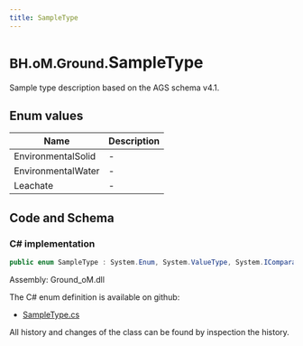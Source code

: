 ```yaml
---
title: SampleType
---
```


# <small>BH.oM.Ground.</small>**SampleType**

Sample type description based on the AGS schema v4.1.

## Enum values

| Name            | Description                                                    |
|-----------------|----------------------------------------------------------------|
| EnvironmentalSolid |  -  |
| EnvironmentalWater |  -  |
| Leachate |  -  |


## Code and Schema

### C# implementation

``` C# title="C#"
public enum SampleType : System.Enum, System.ValueType, System.IComparable, System.ISpanFormattable, System.IFormattable, System.IConvertible
```

Assembly: Ground_oM.dll

The C# enum definition is available on github:

- [SampleType.cs](https://github.com/BHoM/BHoM/blob/develop/Ground_oM/eNums\SampleType.cs)

All history and changes of the class can be found by inspection the history.
